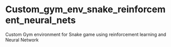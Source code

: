 # Custom_gym_env_snake_reinforcement_neural_nets
Custom Gym environment for Snake game using reinforcement learning and Neural Network
